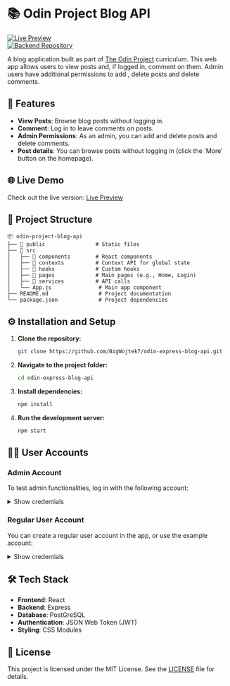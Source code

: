 # 📚 Odin Project Blog API

[![Live Preview](https://img.shields.io/badge/Live_Preview-Available-brightgreen)](https://my-blog-api.netlify.app/)  
[![Backend Repository](https://img.shields.io/badge/Backend_Repo-Link-blue)](https://github.com/BigWojtek7/odin-express-blog-api)

A blog application built as part of [The Odin Project](https://www.theodinproject.com/) curriculum. This web app allows users to view posts and, if logged in, comment on them. Admin users have additional permissions to add , delete posts and delete comments.

## 🚀 Features

- **View Posts**: Browse blog posts without logging in.
- **Comment**: Log in to leave comments on posts.
- **Admin Permissions**: As an admin, you can add and delete posts and delete comments.
- **Post details**: You can browse posts without logging in (click the 'More' button on the homepage).

## 🌐 Live Demo

Check out the live version: [Live Preview](https://my-blog-api.netlify.app/)

## 📂 Project Structure

```plaintext
📦 odin-project-blog-api
├── 📁 public                # Static files
├── 📁 src
│   ├── 📁 components        # React components
│   ├── 📁 contexts          # Context API for global state
│   ├── 📁 hooks             # Custom hooks
│   ├── 📁 pages             # Main pages (e.g., Home, Login)
│   ├── 📁 services          # API calls
│   └── App.js               # Main app component
├── README.md                # Project documentation
└── package.json             # Project dependencies
```

## ⚙️ Installation and Setup

1. **Clone the repository:**

   ```bash
   git clone https://github.com/BigWojtek7/odin-express-blog-api.git
   ```

2. **Navigate to the project folder:**

   ```bash
   cd odin-express-blog-api
   ```

3. **Install dependencies:**

   ```bash
   npm install
   ```

4. **Run the development server:**
   ```bash
   npm start
   ```

## 🧑‍💻 User Accounts

### Admin Account

To test admin functionalities, log in with the following account:

<details>
<summary>Show credentials</summary>

- **Username**: `admin`
- **Password**: `admin`

</details>

### Regular User Account

You can create a regular user account in the app, or use the example account:

<details>
<summary>Show credentials</summary>

- **Username**: `user`
- **Password**: `user`

</details>

## 🛠 Tech Stack

- **Frontend**: React
- **Backend**: Express
- **Database**: PostGreSQL
- **Authentication**: JSON Web Token (JWT)
- **Styling**: CSS Modules

## 📜 License

This project is licensed under the MIT License. See the [LICENSE](LICENSE) file for details.
